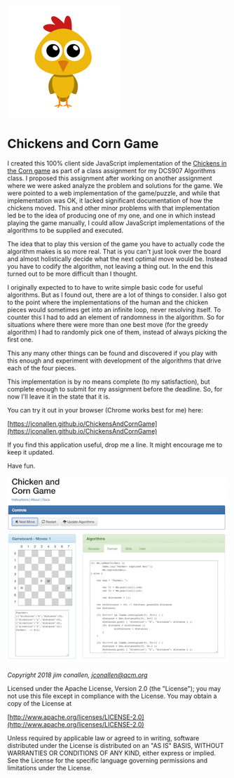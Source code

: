 ![icon](images/chicken-icon.png)
# Chickens and Corn Game

I created this 100% client side JavaScript implementation of the 
[Chickens in the Corn game](http://www.cut-the-knot.org/SimpleGames/RFWH.shtml) 
as part of a class assignment for my DCS907 Algorithms class. I proposed this assignment
after working on another assignment where we were asked analyze the problem and solutions
for the game.  We were pointed to a web implementation of the game/puzzle, and while that
implementation was OK, it lacked significant documentation of how the chickens moved.  This
and other minor problems with that implementation led be to the idea of producing one of
my one, and one in which instead playing the game manually, I could allow JavaScript
implementations of the algorithms to be supplied and executed.

The idea that to play this version of the game you have to actually code the algorithm 
makes is so more real.  That is you can't just look over the board and almost holistically 
decide what the next optimal move would be.  Instead you have to codify the algorithm, not
leaving a thing out.  In the end this turned out to be more difficult than I thought.

I originally expected to to have to write simple basic code for useful algorithms.  But as 
I found out, there are a lot of things to consider.  I also got to the point where the 
implementations of the human and the chicken pieces would sometimes get into an infinite 
loop, never resolving itself.  To counter this I had to add an element of randomness in the
algorithm. So for situations where there were more than one best move (for the greedy algorithm) 
I had to randomly pick one of them, instead of always picking the first one.

This any many other things can be found and discovered if you play with this enough and
experiment with development of the algorithms that drive each of the four pieces.

This implementation is by no means complete (to my satisfaction), but complete enough to 
submit for my assignment before the deadline.  So, for now I'll leave it in the state that it
is. 

You can try it out in your browser (Chrome works best for me) here:


[https://jconallen.github.io/ChickensAndCornGame](https://jconallen.github.io/ChickensAndCornGame)


If you find this application useful, drop me a line.  It might encourage me to keep it updated.

Have fun.

![Screenshot](images/CnC-Screenshot.png)

		
*Copyright 2018 jim conallen, jconallen@acm.org*

Licensed under the Apache License, Version 2.0 (the "License");
you may not use this file except in compliance with the License.
You may obtain a copy of the License at</p>
			
[http://www.apache.org/licenses/LICENSE-2.0](http://www.apache.org/licenses/LICENSE-2.0)
			
Unless required by applicable law or agreed to in writing, software
distributed under the License is distributed on an "AS IS" BASIS,
WITHOUT WARRANTIES OR CONDITIONS OF ANY KIND, either express or implied.
See the License for the specific language governing permissions and
limitations under the License.

